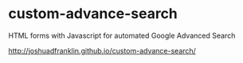 custom-advance-search
=====================

HTML forms with Javascript for automated Google Advanced Search

http://joshuadfranklin.github.io/custom-advance-search/

